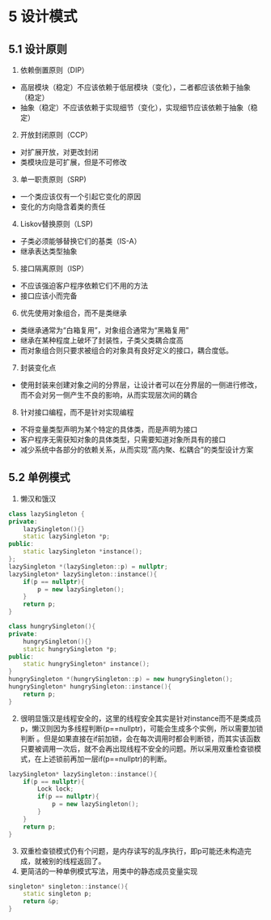 # 5 设计模式
## 5.1 设计原则
1. 依赖倒置原则（DIP）
- 高层模块（稳定）不应该依赖于低层模块（变化），二者都应该依赖于抽象（稳定）
- 抽象（稳定）不应该依赖于实现细节（变化），实现细节应该依赖于抽象（稳定）

2. 开放封闭原则（CCP）
- 对扩展开放，对更改封闭
- 类模块应是可扩展，但是不可修改

3. 单一职责原则（SRP)
- 一个类应该仅有一个引起它变化的原因
- 变化的方向隐含着类的责任

4. Liskov替换原则（LSP)
- 子类必须能够替换它们的基类（IS-A）
- 继承表达类型抽象

5. 接口隔离原则（ISP）
- 不应该强迫客户程序依赖它们不用的方法
- 接口应该小而完备

6. 优先使用对象组合，而不是类继承
- 类继承通常为“白箱复用”，对象组合通常为“黑箱复用”
- 继承在某种程度上破坏了封装性，子类父类耦合度高
- 而对象组合则只要求被组合的对象具有良好定义的接口，耦合度低。

7. 封装变化点
- 使用封装来创建对象之间的分界层，让设计者可以在分界层的一侧进行修改，而不会对另一侧产生不良的影响，从而实现层次间的耦合

8. 针对接口编程，而不是针对实现编程
- 不将变量类型声明为某个特定的具体类，而是声明为接口
- 客户程序无需获知对象的具体类型，只需要知道对象所具有的接口
- 减少系统中各部分的依赖关系，从而实现“高内聚、松耦合”的类型设计方案


## 5.2 单例模式
1. 懒汉和饿汉
```c++
class lazySingleton {
private:
	lazySingleton(){}
	static lazySingleton *p;
public:
	static lazySingleton *instance();
};
lazySingleton *(lazySingleton::p) = nullptr;
lazySingleton* lazySingleton::instance(){
	if(p == nullptr){
		p = new lazySingleton();
	}
	return p;
}

class hungrySingleton(){
private:
	hungrySingleton(){}
	static hungrySingleton *p;
public:
	static hungrySingleton* instance();
}
hungrySingleton *(hungrySingleton::p) = new hungrySingleton();
hungrySingleton* hungrySingleton::instance(){
	return p;
}
```
2. 很明显饿汉是线程安全的，这里的线程安全其实是针对instance而不是类成员p，懒汉则因为多线程判断(p==nullptr)，可能会生成多个实例，所以需要加锁判断
。但是如果直接在if前加锁，会在每次调用时都会判断锁，而其实该函数只要被调用一次后，就不会再出现线程不安全的问题。所以采用双重检查锁模式，在上述锁前再加一层if(p\==nullptr)的判断。
```c++
lazySingleton* lazySingleton::instance(){
	if(p == nullptr){
		Lock lock;
		if(p == nullptr){
			p = new lazySingleton();
		}
	}
	return p;
}
```
3. 双重检查锁模式仍有个问题，是内存读写的乱序执行，即p可能还未构造完成，就被别的线程返回了。
4. 更简洁的一种单例模式写法，用类中的静态成员变量实现
```c++
singleton* singleton::instance(){
	static singleton p;
	return &p;
}
```
